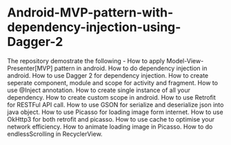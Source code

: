 # Android-MVP-pattern-with-dependency-injection-using-Dagger-2

The repository demostrate the following -
How to apply Model-View-Presenter[MVP] pattern in android.
How to do dependency injection in android.
How to use Dagger 2 for dependency injection.
How to create seperate component, module and scope for activity and fragment.
How to use @Inject annotation. 
How to create single instance of all your dependency.
How to create custom scope in android.
How to use Retrofit for RESTFul API call. 
How to use GSON for serialize and deserialize json into java object.
How to use Picasso for loading image form internet.
How to use OkHttp3 for both retrofit and picasso.
How to use cache to optimise your network efficiency.
How to animate loading image in Picasso.
How to do endlessScrolling in RecyclerView.

